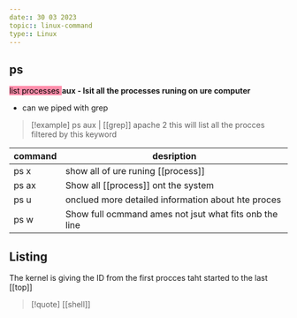 ```yaml
---
date:: 30 03 2023
topic:: linux-command 
type:: Linux
---
```

## ps 
<mark style="background: #FF5582A6;">list processes </mark>
**aux - lsit all the processes runing on ure computer**
- can we piped with grep 
 >[!example] ps aux | [[grep]] apache 2
 >this will list all the procces filtered by this keyword

| command | desription                                         |
| ------- | -------------------------------------------------- |
| ps x    | show all of ure runing [[process]]                 |
| ps ax   | Show all [[process]] ont the system                |
| ps u    | onclued more detailed information about hte proces |
| ps w         |    Show full ocmmand ames not jsut what fits onb the line                                                |
## Listing 
The kernel is giving the ID from the first procces taht started to the last 
[[top]]

>[!quote] [[shell]]